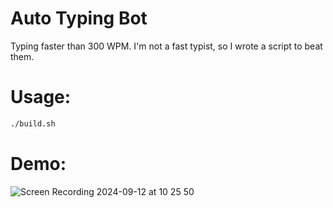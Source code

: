 # Auto Typing Bot
Typing faster than 300 WPM. I'm not a fast typist, so I wrote a script to beat them.

# Usage:
```bash
./build.sh
```

# Demo:
![Screen Recording 2024-09-12 at 10 25 50](https://github.com/user-attachments/assets/512968b0-4f32-4a2b-af7e-211bd2fbb1e3)
